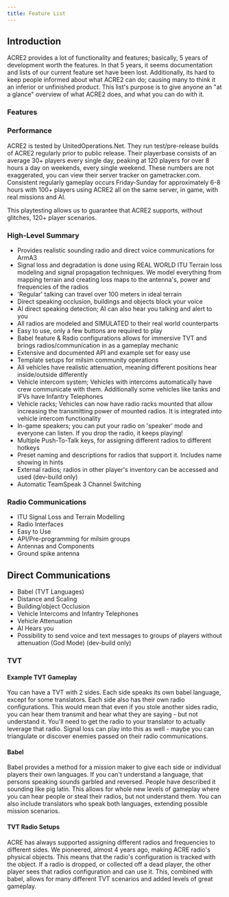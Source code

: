 ```yaml
---
title: Feature List
---
```


## Introduction

ACRE2 provides a lot of functionality and features; basically, 5 years of development worth the features. In that 5 years, it seems documentation and lists of our current feature set have been lost. Additionally, its hard to keep people informed about what ACRE2 can do; causing many to think it an inferior or unfinished product. This list's purpose is to give anyone an "at a glance" overview of what ACRE2 does, and what you can do with it.

### Features

### Performance

ACRE2 is tested by UnitedOperations.Net. They run test/pre-release builds of ACRE2 regularly prior to public release. Their playerbase consists of an average 30+ players every single day, peaking at 120 players for over 8 hours a day on weekends, every single weekend. These numbers are not exaggerated, you can view their server tracker on gametracker.com. Consistent regularly gameplay occurs Friday-Sunday for approximately 6-8 hours with 100+ players using ACRE2 all on the same server, in game, with real missions and AI.

This playtesting allows us to guarantee that ACRE2 supports, without glitches, 120+ player scenarios.

### High-Level Summary

- Provides realistic sounding radio and direct voice communications for ArmA3
- Signal loss and degradation is done using REAL WORLD ITU Terrain loss modeling and signal propagation techniques. We model everything from mapping terrain and creating loss maps to the antenna's, power and frequencies of the radios
- 'Regular' talking can travel over 100 meters in ideal terrain
- Direct speaking occlusion, buildings and objects block your voice
- AI direct speaking detection; AI can also hear you talking and alert to you
- All radios are modeled and SIMULATED to their real world counterparts
- Easy to use, only a few buttons are required to play
- Babel feature & Radio configurations allows for immersive TVT and brings radios/communication in as a gameplay mechanic
- Extensive and documented API and example set for easy use
- Template setups for milsim community operations
- All vehicles have realistic attenuation, meaning different positions hear inside/outside differently
- Vehicle intercom system; Vehicles with intercoms automatically have crew communicate with them. Additionally some vehicles like tanks and IFVs have Infantry Telephones
- Vehicle racks; Vehicles can now have radio racks mounted that allow increasing the transmitting power of mounted radios. It is integrated into vehicle intercom functionality
- In-game speakers; you can put your radio on 'speaker' mode and everyone can listen. If you drop the radio, it keeps playing!
- Multiple Push-To-Talk keys, for assigning different radios to different hotkeys
- Preset naming and descriptions for radios that support it. Includes name showing in hints
- External radios; radios in other player's inventory can be accessed and used (dev-build only)
- Automatic TeamSpeak 3 Channel Switching

### Radio Communications

- ITU Signal Loss and Terrain Modelling
- Radio Interfaces
- Easy to Use
- API/Pre-programming for milsim groups
- Antennas and Components
- Ground spike antenna

## Direct Communications

- Babel (TVT Languages)
- Distance and Scaling
- Building/object Occlusion
- Vehicle Intercoms and Infantry Telephones
- Vehicle Attenuation
- AI Hears you
- Possibility to send voice and text messages to groups of players without attenuation (God Mode) (dev-build only)

### TVT

#### Example TVT Gameplay

You can have a TVT with 2 sides. Each side speaks its own babel language, except for some translators. Each side also has their own radio configurations. This would mean that even if you stole another sides radio, you can hear them transmit and hear what they are saying - but not understand it. You'll need to get the radio to your translator to actually leverage that radio. Signal loss can play into this as well - maybe you can triangulate or discover enemies passed on their radio communications.

#### Babel

Babel provides a method for a mission maker to give each side or individual players their own languages. If you can't understand a language, that persons speaking sounds garbled and reversed. People have described it sounding like pig latin. This allows for whole new levels of gameplay where you can hear people or steal their radios, but not understand them. You can also include translators who speak both languages, extending possible mission scenarios.

#### TVT Radio Setups

ACRE has always supported assigning different radios and frequencies to different sides. We pioneered, almost 4 years ago, making ACRE radio's physical objects. This means that the radio's configuration is tracked with the object. If a radio is dropped, or collected off a dead player, the other player sees that radios configuration and can use it. This, combined with babel, allows for many different TVT scenarios and added levels of great gameplay.

